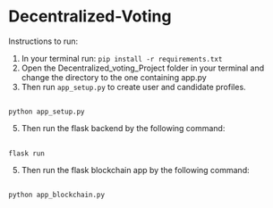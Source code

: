 # Decentralized-Voting

Instructions to run:
1. In your terminal run: ```pip install -r requirements.txt```
2. Open the Decentralized_voting_Project folder in your terminal and change the directory to the one containing app.py
3. Then run `app_setup.py` to create user and candidate profiles.
##
    python app_setup.py
5. Then run the flask backend by the following command:
##
    flask run
5. Then run the flask blockchain app by the following command:
## 
    python app_blockchain.py
